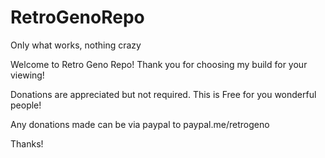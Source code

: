 # RetroGenoRepo
Only what works, nothing crazy

Welcome to Retro Geno Repo!
Thank you for choosing my build for your viewing!

Donations are appreciated but not required.
This is Free for you wonderful people!

Any donations made can be via paypal to paypal.me/retrogeno 

Thanks!  
